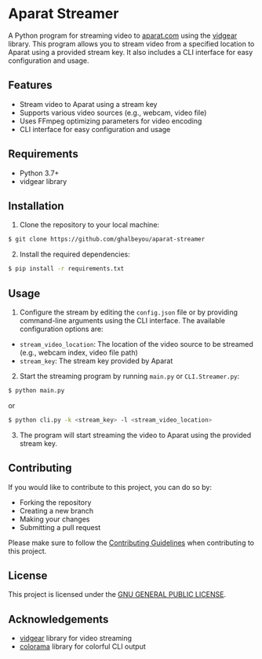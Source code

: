 # Aparat Streamer

A Python program for streaming video to [aparat.com](https://www.aparat.com/) using the [vidgear](https://github.com/abhiTronix/vidgear) library. This program allows you to stream video from a specified location to Aparat using a provided stream key. It also includes a CLI interface for easy configuration and usage.

## Features

- Stream video to Aparat using a stream key
- Supports various video sources (e.g., webcam, video file)
- Uses FFmpeg optimizing parameters for video encoding
- CLI interface for easy configuration and usage

## Requirements

- Python 3.7+
- vidgear library

## Installation

1. Clone the repository to your local machine:

```bash
$ git clone https://github.com/ghalbeyou/aparat-streamer
```

2. Install the required dependencies:

```bash
$ pip install -r requirements.txt
```

## Usage

1. Configure the stream by editing the `config.json` file or by providing command-line arguments using the CLI interface. The available configuration options are:

- `stream_video_location`: The location of the video source to be streamed (e.g., webcam index, video file path)
- `stream_key`: The stream key provided by Aparat

2. Start the streaming program by running `main.py` or `CLI.Streamer.py`:


```bash
$ python main.py
```

or

```bash
$ python cli.py -k <stream_key> -l <stream_video_location>
```

3. The program will start streaming the video to Aparat using the provided stream key.

## Contributing

If you would like to contribute to this project, you can do so by:

- Forking the repository
- Creating a new branch
- Making your changes
- Submitting a pull request

Please make sure to follow the [Contributing Guidelines](CONTRIBUTING.md) when contributing to this project.

## License

This project is licensed under the [GNU GENERAL PUBLIC LICENSE](LICENSE).

## Acknowledgements

- [vidgear](https://github.com/abhiTronix/vidgear) library for video streaming
- [colorama](https://pypi.org/project/colorama/) library for colorful CLI output

